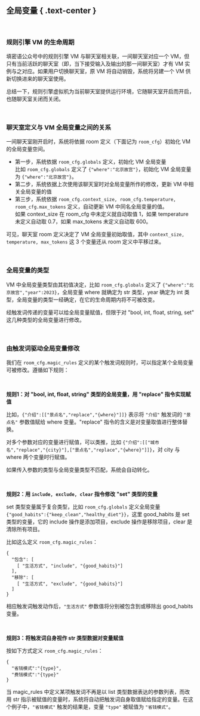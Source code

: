 全局变量 { .text-center }
-------

&nbsp;

### 规则引擎 VM 的生命周期

填密语公众号中的规则引擎 VM 与聊天室相关联，一间聊天室对应一个 VM，但只有当前活跃的聊天室（即，当下接受输入及输出的那一间聊天室）才有 VM 实例与之对应。如果用户切换聊天室，原 VM 将自动销毁，系统将另建一个 VM 供新切换进来的聊天室使用。

总结一下，规则引擎虚拟机为当前聊天室提供运行环境，它随聊天室开启而开启，也随聊天室关闭而关闭。

&nbsp;

### 聊天室定义与 VM 全局变量之间的关系

一间聊天室刚开启时，系统将依据 room 定义（下面记为 `room_cfg`）初始化 VM 的全局变量空间。

 - 第一步，系统依据 `room_cfg.globals` 定义，初始化 VM 全局变量  
   比如 `room_cfg.globals` 定义了 `{"where":"北京故宫"}`，初始化 VM 全局变量为 `{"where":"北京故宫"}`。
 - 第二步，系统依据上次使用该聊天室时对全局变量所作的修改，更新 VM 中相关全局变量的值
 - 第三步，系统依据 `room_cfg.context_size, room_cfg.temperature, room_cfg.max_tokens` 定义，自动更新 VM 中同名全局变量的值。  
   如果 context_size 在 room_cfg 中未定义就自动取值 1，如果 temperature 未定义自动取 0.7，如果 max_tokens 未定义自动取 600。

可见，聊天室 room 定义决定了 VM 全局变量初始取值，其中 `context_size, temperature, max_tokens` 这 3 个变量还从 room 定义中平移过来。

&nbsp;

### 全局变量的类型

VM 中全局变量类型由其初值决定，比如 `room_cfg.globals` 定义了 `{"where":"北京故宫","year":2023}`，全局变量 where 就确定为 str 类型，year 确定为 int 类型，全局变量的类型一经确定，在它的生命周期内将不可被改变。

经触发词传递的变量可以给全局变量赋值，但限于对 "bool, int, float, string, set" 这几种类型的全局变量进行修改。

&nbsp;

### 由触发词驱动全局变量修改

我们在 `room_cfg.magic_rules` 定义的某个触发词规则时，可以指定某个全局变量可被修改。遵循如下规则：

&nbsp;

**规则1：对 "bool, int, float, string" 类型的全局变量，用 "replace" 指令实现赋值**

比如，`{"介绍":[["景点名","replace","{where}"]]}` 表示将 `"介绍"` 触发词的 `"景点名"` 参数值赋给 where 变量。"replace" 指令的含义是对变量取值进行整体替换。

对多个参数对应的变量进行赋值，可以类推，比如 `{"介绍":[["城市名","replace","{city}"],["景点名","replace","{where}"]]}`，对 city 与 where 两个变量时行赋值。

如果传入参数的类型与全局变量类型不匹配，系统会自动转化。

&nbsp;

**规则2：用 `include, exclude, clear` 指令修改 "set" 类型的变量**

set 类型变量属于复合类型，比如 `room_cfg.globals` 定义全局变量 `{"good_habits":{"keep_clean","healthy_diet"}}`，这里 good_habits 是 set 类型的变量，它的 include 操作是添加项目，exclude 操作是移除项目，clear 是清除所有项目。

比如这么定义 `room_cfg.magic_rules`：

```
{
  "包含": [
    [ "生活方式", "include", "{good_habits}"]
  ],
  "移除": [
    [ "生活方式", "exclude", "{good_habits}"]
  ]
}
```

相应触发词触发动作后，`"生活方式"` 参数值将分别被包含到或移除出 good_habits 变量。

&nbsp;

**规则3：将触发词自身视作 str 类型数据对变量赋值**

按如下方式定义 `room_cfg.magic_rules`：

```
{
  "省钱模式":"{type}",
  "费钱模式":"{type}"
}
```

当 magic_rules 中定义某项触发词不再是以 list 类型数据表达的参数列表，而改用 str 指示被赋值的变量时，系统将自动把触发词自身取值赋给指定的变量。在这个例子中，`"省钱模式"` 触发的结果是，变量 `"type"` 被赋值为 `"省钱模式"`。

&nbsp;
